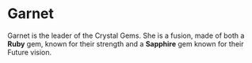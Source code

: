 # Garnet

Garnet is the leader of the Crystal Gems. She is a fusion, made of both a **Ruby** gem, known for their strength and a **Sapphire** gem known for their Future vision. 
